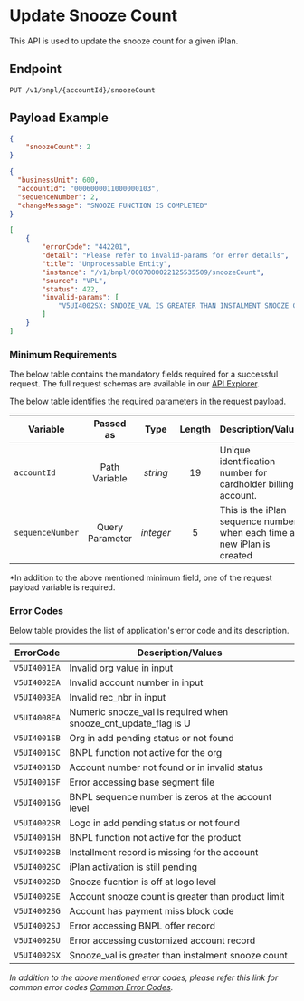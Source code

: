 # Update Snooze Count

This API is used to update the snooze count for a given iPlan.

## Endpoint

`PUT /v1/bnpl/{accountId}/snoozeCount`

## Payload Example

<!--
type: tab
titles: Request, Response, Error
-->

```json
{
    "snoozeCount": 2
}
```

<!--
type: tab
-->

```json
{
  "businessUnit": 600,
  "accountId": "0006000011000000103",
  "sequenceNumber": 2,
  "changeMessage": "SNOOZE FUNCTION IS COMPLETED"
}
```

<!--
type: tab
-->

```json
[
    {
        "errorCode": "442201",
        "detail": "Please refer to invalid-params for error details",
        "title": "Unprocessable Entity",
        "instance": "/v1/bnpl/0007000022125535509/snoozeCount",
        "source": "VPL",
        "status": 422,
        "invalid-params": [
            "V5UI4002SX: SNOOZE_VAL IS GREATER THAN INSTALMENT SNOOZE COUNT"
        ]
    }
]
```

<!-- type: tab-end -->

### Minimum Requirements

The below table contains the mandatory fields required for a successful request. The full request schemas are available in our [API Explorer](../api/?type=put&path=/v1/bnpl/{accountId}/snoozeCount).

The below table identifies the required parameters in the request payload.

| Variable | Passed as | Type | Length | Description/Values |
| -------- | :-------: | :--: | :------------: | ------------------ |
| `accountId` | Path Variable | *string* | 19 | Unique identification number for cardholder billing account. |
| `sequenceNumber` | Query Parameter | *integer* | 5 | This is the iPlan sequence number when each time a new iPlan is created |

*In addition to the above mentioned minimum field, one of the request payload variable is required.

### Error Codes

Below table provides the list of application's error code and its description.

| ErrorCode |  Description/Values |
| --------  | ------------------ |
| `V5UI4001EA` | Invalid org value in input |
| `V5UI4002EA` | Invalid account number in input |
| `V5UI4003EA` | Invalid rec_nbr in input |
| `V5UI4008EA` | Numeric snooze_val is required when snooze_cnt_update_flag is U |
| `V5UI4001SB` | Org in add pending status or not found |
| `V5UI4001SC` | BNPL function not active for the org |
| `V5UI4001SD` | Account number not found or in invalid status |
| `V5UI4001SF` | Error accessing base segment file |
| `V5UI4001SG` | BNPL sequence number is zeros at the account level |
| `V5UI4002SR` | Logo in add pending status or not found |
| `V5UI4001SH` | BNPL function not active for the product |
| `V5UI4002SB` | Installment record is missing for the account |
| `V5UI4002SC` | iPlan activation is still pending |
| `V5UI4002SD` | Snooze fucntion is off at logo level |
| `V5UI4002SE` | Account snooze count is greater than product limit |
| `V5UI4002SG` | Account has payment miss block code |
| `V5UI4002SJ` | Error accessing BNPL offer record |
| `V5UI4002SU` | Error accessing customized account record |
| `V5UI4002SX` | Snooze_val is greater than instalment snooze count |

*In addition to the above mentioned error codes, please refer this link for common error codes [Common Error Codes](?path=docs/Common_Error_Code.md).*
